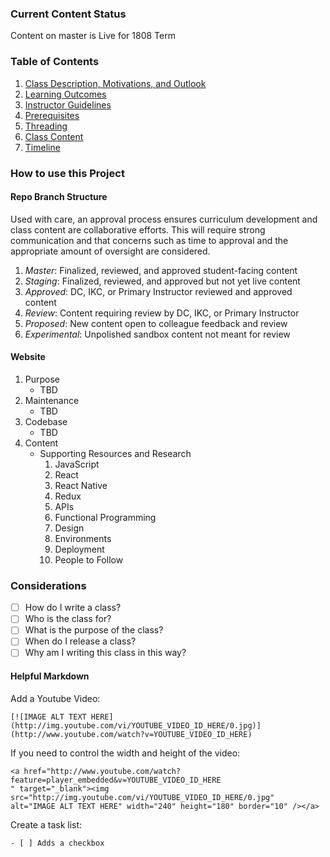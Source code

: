 ### Current Content Status

Content on master is Live for 1808 Term

### Table of Contents

1. [Class Description, Motivations, and Outlook](./Overview.md)
2. [Learning Outcomes](./LearningOutcomes.md)
3. [Instructor Guidelines](./InstructorGuidelines.md)
4. [Prerequisites](./Prerequisites.md)
5. [Threading](./Threading.md)
6. [Class Content](./ClassContent)
7. [Timeline](./Timeline.md)

### How to use this Project

#### Repo Branch Structure

Used with care, an approval process ensures curriculum development and class content are collaborative efforts. This will require strong communication and that concerns such as time to approval and the appropriate amount of oversight are considered.

1. *Master*: Finalized, reviewed, and approved student-facing content
2. *Staging*: Finalized, reviewed, and approved but not yet live content
3. *Approved*: DC, IKC, or Primary Instructor reviewed and approved content
4. *Review*: Content requiring review by DC, IKC, or Primary Instructor
5. *Proposed*: New content open to colleague feedback and review
6. *Experimental*: Unpolished sandbox content not meant for review


#### Website

1. Purpose
    - TBD
2. Maintenance
    - TBD
3. Codebase
    - TBD
4. Content
    - Supporting Resources and Research
      1. JavaScript
      2. React
      3. React Native
      4. Redux
      5. APIs
      6. Functional Programming
      7. Design
      8. Environments
      9. Deployment
      10. People to Follow


### Considerations

- [ ] How do I write a class?
- [ ] Who is the class for?
- [ ] What is the purpose of the class?
- [ ] When do I release a class?
- [ ] Why am I writing this class in this way?

#### Helpful Markdown

Add a Youtube Video:
```
[![IMAGE ALT TEXT HERE](http://img.youtube.com/vi/YOUTUBE_VIDEO_ID_HERE/0.jpg)](http://www.youtube.com/watch?v=YOUTUBE_VIDEO_ID_HERE)
```

If you need to control the width and height of the video:
```
<a href="http://www.youtube.com/watch?feature=player_embedded&v=YOUTUBE_VIDEO_ID_HERE
" target="_blank"><img src="http://img.youtube.com/vi/YOUTUBE_VIDEO_ID_HERE/0.jpg"
alt="IMAGE ALT TEXT HERE" width="240" height="180" border="10" /></a>
```

Create a task list:
```
- [ ] Adds a checkbox
```
